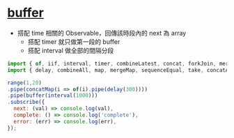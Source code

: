 # [buffer](https://rxjs.dev/api/operators/buffer)

- 搭配 time 相關的 Observable，回傳該時段內的 next 為 array
  - 搭配 timer 就只做第一段的 buffer
  - 搭配 interval 做全部的間隔分段

```js
import { of, iif, interval, timer, combineLatest, concat, forkJoin, merge, race, zip, range } from 'rxjs';
import { delay, combineAll, map, mergeMap, sequenceEqual, take, concatAll, startWith, endWith, concatMap, mergeAll, pairwise, mapTo, raceWith, withLatestFrom, zipWith, throttleTime, debounce, buffer } from 'rxjs/operators';

range(1,20)
.pipe(concatMap(i => of(i).pipe(delay(300))))
.pipe(buffer(interval(1000)))
.subscribe({
  next: (val) => console.log(val),
  complete: () => console.log('complete'),
  error: (err) => console.log(err),
});
```